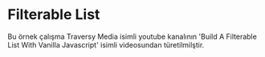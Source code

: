# Filterable List
Bu örnek çalışma Traversy Media isimli youtube kanalının 'Build A Filterable List With Vanilla Javascript' isimli videosundan türetilmilştir.
